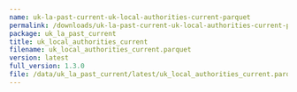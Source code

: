 ```yaml
---
name: uk-la-past-current-uk-local-authorities-current-parquet
permalink: /downloads/uk-la-past-current-uk-local-authorities-current-parquet/latest
package: uk_la_past_current
title: uk_local_authorities_current
filename: uk_local_authorities_current.parquet
version: latest
full_version: 1.3.0
file: /data/uk_la_past_current/latest/uk_local_authorities_current.parquet
---
```

